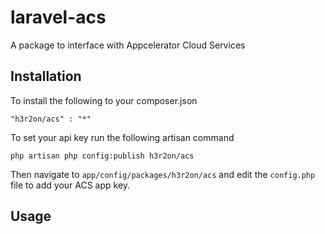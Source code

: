 # laravel-acs

A package to interface with Appcelerator Cloud Services

## Installation

To install the following to your composer.json

    "h3r2on/acs" : "*"

To set your api key run the following artisan command

    php artisan php config:publish h3r2on/acs

Then navigate to `app/config/packages/h3r2on/acs` and edit the `config.php` file to add your ACS app key.

## Usage
